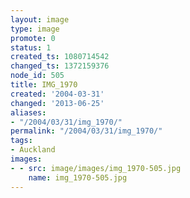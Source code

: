 ```yaml
---
layout: image
type: image
promote: 0
status: 1
created_ts: 1080714542
changed_ts: 1372159376
node_id: 505
title: IMG_1970
created: '2004-03-31'
changed: '2013-06-25'
aliases:
- "/2004/03/31/img_1970/"
permalink: "/2004/03/31/img_1970/"
tags:
- Auckland
images:
- - src: image/images/img_1970-505.jpg
    name: img_1970-505.jpg
---
```


